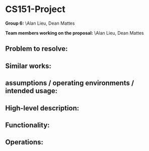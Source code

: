 # CS151-Project

**Group 6:** \Alan Lieu, Dean Mattes

**Team members working on the proposal:** \Alan Lieu, Dean Mattes

## Problem to resolve: 

## Similar works:

## assumptions / operating environments / intended usage:

## High-level description: 

## Functionality: 

## Operations: 
